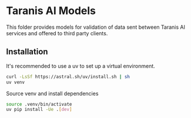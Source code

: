# Taranis AI Models

This folder provides models for validation of data sent between Taranis AI services and offered to third party clients.

## Installation

It's recommended to use a uv to set up a virtual environment.

```bash
curl -LsSf https://astral.sh/uv/install.sh | sh
uv venv
```

Source venv and install dependencies

```bash
source .venv/bin/activate
uv pip install -Ue .[dev]
```

